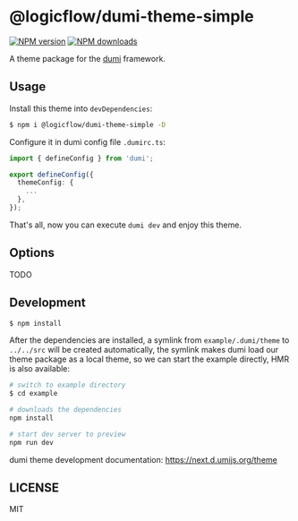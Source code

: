 # @logicflow/dumi-theme-simple

[![NPM version](https://img.shields.io/npm/v/@logicflow/dumi-theme-simple.svg?style=flat)](https://npmjs.org/package/@logicflow/dumi-theme-simple)
[![NPM downloads](http://img.shields.io/npm/dm/@logicflow/dumi-theme-simple.svg?style=flat)](https://npmjs.org/package/@logicflow/dumi-theme-simple)

A theme package for the [dumi](https://next.d.umijs.org) framework.

## Usage

Install this theme into `devDependencies`:

```bash
$ npm i @logicflow/dumi-theme-simple -D
```

Configure it in dumi config file `.dumirc.ts`:

```ts
import { defineConfig } from 'dumi';

export defineConfig({
  themeConfig: {
    ...
  },
});
```

That's all, now you can execute `dumi dev` and enjoy this theme.

## Options

TODO

## Development

```bash
$ npm install
```

After the dependencies are installed, a symlink from `example/.dumi/theme` to `../../src` will be created automatically, the symlink makes dumi load our theme package as a local theme, so we can start the example directly, HMR is also available:

```bash
# switch to example directory
$ cd example

# downloads the dependencies
npm install

# start dev server to preview
npm run dev
```

dumi theme development documentation: https://next.d.umijs.org/theme

## LICENSE

MIT
